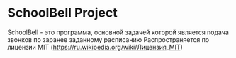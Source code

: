 # SchoolBell Project

SchoolBell - это программа, основной задачей которой является подача звонков по заранее заданному расписанию
Распространяется по лицензии MIT (https://ru.wikipedia.org/wiki/Лицензия_MIT)
